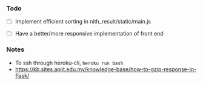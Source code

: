 ### Todo
- [ ] Implement efficient sorting in nith_result/static/main.js
- [ ] Have a better/more responsive implementation of front end


### Notes
- To ssh through heroku-cli, `heroku run bash`
- https://kb.sites.apiit.edu.my/knowledge-base/how-to-gzip-response-in-flask/
  